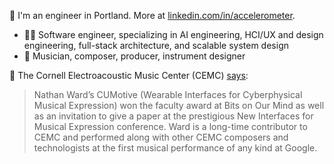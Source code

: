 👋 I'm an engineer in Portland. More at [linkedin.com/in/accelerometer](https://linkedin.com/in/accelerometer).

- 👨‍💻 Software engineer, specializing in AI engineering, HCI/UX and design engineering, full-stack architecture, and scalable system design
- 🎹 Musician, composer, producer, instrument designer

🎼 The Cornell Electroacoustic Music Center (CEMC) [says](http://digital.music.cornell.edu/center-research/):

> Nathan Ward’s CUMotive (Wearable Interfaces for Cyberphysical Musical Expression) won the faculty award at Bits on Our Mind as well as an invitation to give a paper at the prestigious New Interfaces for Musical Expression conference. Ward is a long-time contributor to CEMC and performed along with other CEMC composers and technologists at the first musical performance of any kind at Google.

<!--
**vine77/vine77** is a ✨ _special_ ✨ repository because its `README.md` (this file) appears on your GitHub profile.

Here are some ideas to get you started:

- 🔭 I’m currently working on ...
- 🌱 I’m currently learning ...
- 👯 I’m looking to collaborate on ...
- 🤔 I’m looking for help with ...
- 💬 Ask me about ...
- 📫 How to reach me: ...
- 😄 Pronouns: ...
- ⚡ Fun fact: ...
-->
